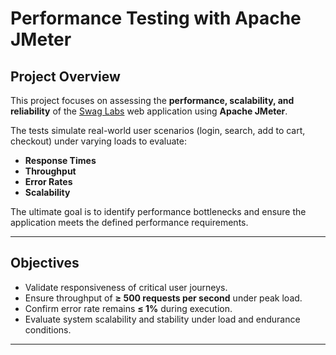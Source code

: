 # Performance Testing with Apache JMeter

##  Project Overview
This project focuses on assessing the **performance, scalability, and reliability** of the [Swag Labs](https://www.saucedemo.com/) web application using **Apache JMeter**.  

The tests simulate real-world user scenarios (login, search, add to cart, checkout) under varying loads to evaluate:
- **Response Times**
- **Throughput**
- **Error Rates**
- **Scalability**

The ultimate goal is to identify performance bottlenecks and ensure the application meets the defined performance requirements.

---

## Objectives
- Validate responsiveness of critical user journeys.
- Ensure throughput of **≥ 500 requests per second** under peak load.
- Confirm error rate remains **≤ 1%** during execution.
- Evaluate system scalability and stability under load and endurance conditions.

---
